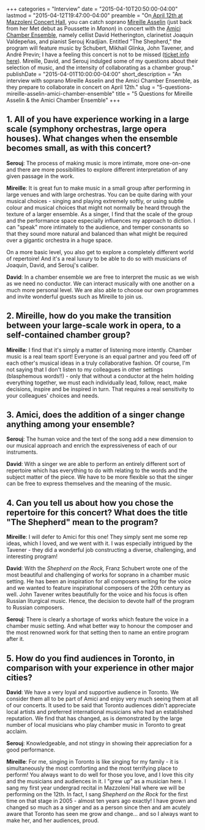 +++
categories = "Interview"
date = "2015-04-10T20:50:00-04:00"
lastmod = "2015-04-12T19:47:00-04:00"
preamble = "On[ April 12th at Mazzoleni Concert Hall](http://amiciensemble.com/event/mireille-asselin-the-shepherd/), you can catch soprano [Mireille Asselin](http://www.mireilleasselin.com/) (just back from her Met debut as Poussette in _Manon_) in concert with the [Amici Chamber Ensemble](http://amiciensemble.com/about/), namely cellist David Hetherington, clarinetist Joaquin Valdepeñas, and pianist Serouj Kradjian. Entitled \"The Shepherd,\" the program will feature music by Schubert, Mikhail Glinka, John Tavener, and André Previn; I have a feeling this concert is not to be missed ([ticket info here](http://amiciensemble.com/event/mireille-asselin-the-shepherd/)). Mireille, David, and Serouj indulged some of my questions about their selection of music, and the intensity of collaborating as a chamber group."
publishDate = "2015-04-01T10:00:00-04:00"
short_description = "An interview with soprano Mireille Asselin and the Amici Chamber Ensemble, as they prepare to collaborate in concert on April 12th."
slug = "5-questions-mireille-asselin-amici-chamber-ensemble"
title = "5 Questions for Mireille Asselin &amp; the Amici Chamber Ensemble"
+++

## 1\. All of you have experience working in a large scale (symphony orchestras, large opera houses). What changes when the ensemble becomes small, as with this concert?  

**Serouj**: The process of making music is more intimate, more one-on-one and there are more possibilities to explore different interpretation of any given passage in the work. 

**Mireille**: It is great fun to make music in a small group after performing in large venues and with large orchestras. You can be quite daring with your musical choices - singing and playing extremely softly, or using subtle colour and musical choices that might not normally be heard through the texture of a larger ensemble. As a singer, I find that the scale of the group and the performance space especially influences my approach to diction. I can "speak" more intimately to the audience, and temper consonants so that they sound more natural and balanced than what might be required over a gigantic orchestra in a huge space. 

On a more basic level, you also get to explore a completely different world of repertoire! And it's a real luxury to be able to do so with musicians of Joaquin, David, and Serouj's caliber. 

**David**: In a chamber ensemble we are free to interpret the music as we wish as we need no conductor. We can interact musically with one another on a much more personal level. We are also able to choose our own programmes and invite wonderful guests such as Mireille to join us. 

## 2\. Mireille, how do you make the transition between your large-scale work in opera, to a self-contained chamber group?

**Mireille**: I find that it's simply a matter of listening more intently. Chamber music is a real team sport! Everyone is an equal partner and you feed off of each other's musical ideas in a truly collaborative fashion. Of course, I'm not saying that I don't listen to my colleagues in other settings (blasphemous words!!) - only that without a conductor at the helm holding everything together, we must each individually lead, follow, react, make decisions, inspire and be inspired in turn. That requires a real sensitivity to your colleagues' choices and needs. 

## 3\. Amici, does the addition of a singer change anything among your ensemble?

**Serouj**: The human voice and the text of the song add a new dimension to our musical approach and enrich the expressiveness of each of our instruments. 

**David**: With a singer we are able to perform an entirely different sort of repertoire which has everything to do with relating to the words and the subject matter of the piece. We have to be more flexible so that the singer can be free to express themselves and the meaning of the music. 

## 4\. Can you tell us about how you chose the repertoire for this concert? What does the title "The Shepherd" mean to the program?

**Mireille**: I will defer to Amici for this one! They simply sent me some rep ideas, which I loved, and we went with it. I was especially intrigued by the Tavener - they did a wonderful job constructing a diverse, challenging, and interesting program! 

**David**: With the _Shepherd on the Rock,_ Franz Schubert wrote one of the most beautiful and challenging of works for soprano in a chamber music setting. He has been an inspiration for all composers writing for the voice and we wanted to feature inspirational composers of the 20th century as well. John Tavener writes beautifully for the voice and his focus is often Russian liturgical music. Hence, the decision to devote half of the program to Russian composers. 

**Serouj**: There is clearly a shortage of works which feature the voice in a chamber music setting. And what better way to honour the composer and the most renowned work for that setting then to name an entire program after it. 

## 5\. How do you find audiences in Toronto, in comparison with your experience in other major cities?

**David**: We have a very loyal and supportive audience in Toronto. We consider them all to be part of Amici and enjoy very much seeing them at all of our concerts. It used to be said that Toronto audiences didn't appreciate local artists and preferred international musicians who had an established reputation. We find that has changed, as is demonstrated by the large number of local musicians who play chamber music in Toronto to great acclaim. 

**Serouj**: Knowledgeable, and not stingy in showing their appreciation for a good performance. 

**Mireille**: For me, singing in Toronto is like singing for my family - it is simultaneously the most comforting and the most terrifying place to perform! You always want to do well for those you love, and I love this city and the musicians and audiences in it. I "grew up" as a musician here. I sang my first year undergrad recital in Mazzoleni Hall where we will be performing on the 12th. In fact, I sang _Shepherd on the Rock_ for the first time on that stage in 2005 - almost ten years ago exactly! I have grown and changed so much as a singer and as a person since then and am acutely aware that Toronto has seen me grow and change… and so I always want to make her, and her audiences, proud.

